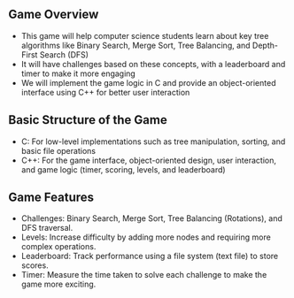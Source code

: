 ## Game Overview

- This game will help computer science students learn about key tree algorithms like Binary Search, Merge Sort, Tree Balancing, and Depth-First Search (DFS) 
- It will have challenges based on these concepts, with a leaderboard and timer to make it more engaging
- We will implement the game logic in C and provide an object-oriented interface using C++ for better user interaction

## Basic Structure of the Game
- C: For low-level implementations such as tree manipulation, sorting, and basic file operations
- C++: For the game interface, object-oriented design, user interaction, and game logic (timer, scoring, levels, and leaderboard)
  
## Game Features

- Challenges: Binary Search, Merge Sort, Tree Balancing (Rotations), and DFS traversal.
- Levels: Increase difficulty by adding more nodes and requiring more complex operations.
- Leaderboard: Track performance using a file system (text file) to store scores.
- Timer: Measure the time taken to solve each challenge to make the game more exciting.
